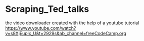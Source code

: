 # Scraping_Ted_talks
the video downloader created with the help of a youtube tutorial
https://www.youtube.com/watch?v=s8XjEuplx_U&t=2929s&ab_channel=freeCodeCamp.org
